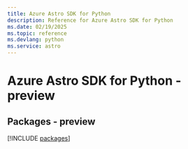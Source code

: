 ```yaml
---
title: Azure Astro SDK for Python
description: Reference for Azure Astro SDK for Python
ms.date: 02/19/2025
ms.topic: reference
ms.devlang: python
ms.service: astro
---
```

# Azure Astro SDK for Python - preview
## Packages - preview
[!INCLUDE [packages](astro-index.md)]
